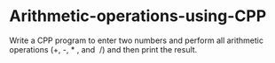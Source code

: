 # Arithmetic-operations-using-CPP
Write a CPP program to enter two numbers and perform all arithmetic operations (+, -, * , and  /) and then print the result.
